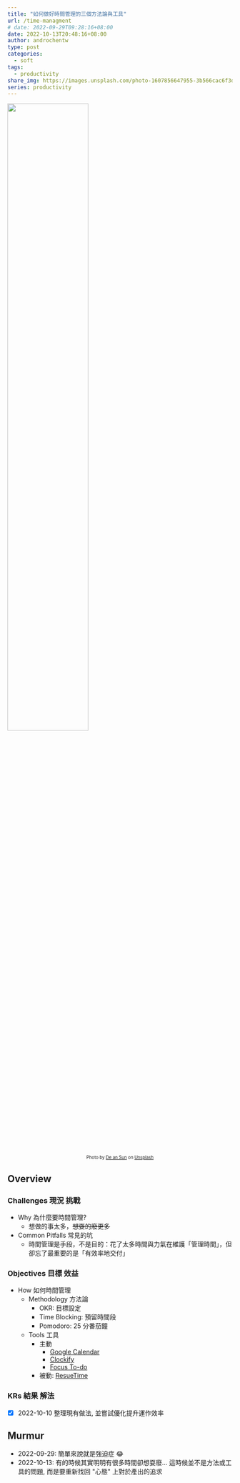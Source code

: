 ```yaml
---
title: "如何做好時間管理的三個方法論與工具"
url: /time-managment
# date: 2022-09-29T09:28:16+08:00
date: 2022-10-13T20:48:16+08:00
author: androchentw
type: post
categories:
  - soft
tags: 
  - productivity
share_img: https://images.unsplash.com/photo-1607856647955-3b566cac6f3d?ixlib=rb-1.2.1&ixid=MnwxMjA3fDB8MHxwaG90by1wYWdlfHx8fGVufDB8fHx8&auto=format&fit=crop&w=2340&q=80
series: productivity
---
```


<img style="width:60%;" src="https://images.unsplash.com/photo-1607856647955-3b566cac6f3d?ixlib=rb-1.2.1&ixid=MnwxMjA3fDB8MHxwaG90by1wYWdlfHx8fGVufDB8fHx8&auto=format&fit=crop&w=2340&q=80">
<p align="center"><sub><sup>
  Photo by <a href="https://unsplash.com/es/@andyadcon?utm_source=unsplash&utm_medium=referral&utm_content=creditCopyText">De an Sun</a> on <a href="https://unsplash.com/collections/QgcZDR5UeaE/time?utm_source=unsplash&utm_medium=referral&utm_content=creditCopyText">Unsplash</a>
</sup></sub></p>

## Overview

### Challenges 現況 挑戰

* Why 為什麼要時間管理?
  * 想做的事太多，~~想耍的廢更多~~
* Common Pitfalls 常見的坑
  * 時間管理是手段，不是目的：花了太多時間與力氣在維護「管理時間」，但卻忘了最重要的是「有效率地交付」



### Objectives 目標 效益

* How 如何時間管理
  * Methodology 方法論
    * OKR: 目標設定
    * Time Blocking: 預留時間段
    * Pomodoro: 25 分番茄鐘
  * Tools 工具
    * 主動
      * [Google Calendar](https://calendar.google.com/calendar)
      * [Clockify](https://clockify.me/)
      * [Focus To-do](https://www.focustodo.cn/)
    * 被動: [ResueTime](https://www.rescuetime.com/)

### KRs 結果 解法

* [x] 2022-10-10 整理現有做法, 並嘗試優化提升運作效率

## Murmur

* 2022-09-29: 簡單來說就是強迫症 😂
* 2022-10-13: 有的時候其實明明有很多時間卻想耍廢... 這時候並不是方法或工具的問題, 而是要重新找回 "心態" 上對於產出的追求
